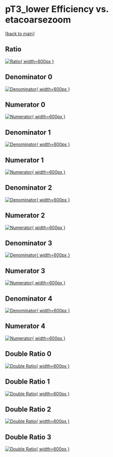 # pT3_lower Efficiency vs. etacoarsezoom

[[back to main](./)]



## Ratio

[![Ratio](../mtv/var/pT3_lower_xtr_321_0_eff_etacoarsezoom.png){ width=600px }](../mtv/var/pT3_lower_xtr_321_0_eff_etacoarsezoom.pdf)

## Denominator 0

[![Denominator](../mtv/den/pT3_lower_xtr_321_0_eff_etacoarsezoom_den0.png){ width=600px }](../mtv/den/pT3_lower_xtr_321_0_eff_etacoarsezoom_den0.pdf)

## Numerator 0

[![Numerator](../mtv/num/pT3_lower_xtr_321_0_eff_etacoarsezoom_num0.png){ width=600px }](../mtv/num/pT3_lower_xtr_321_0_eff_etacoarsezoom_num0.pdf)

## Denominator 1

[![Denominator](../mtv/den/pT3_lower_xtr_321_0_eff_etacoarsezoom_den1.png){ width=600px }](../mtv/den/pT3_lower_xtr_321_0_eff_etacoarsezoom_den1.pdf)

## Numerator 1

[![Numerator](../mtv/num/pT3_lower_xtr_321_0_eff_etacoarsezoom_num1.png){ width=600px }](../mtv/num/pT3_lower_xtr_321_0_eff_etacoarsezoom_num1.pdf)

## Denominator 2

[![Denominator](../mtv/den/pT3_lower_xtr_321_0_eff_etacoarsezoom_den2.png){ width=600px }](../mtv/den/pT3_lower_xtr_321_0_eff_etacoarsezoom_den2.pdf)

## Numerator 2

[![Numerator](../mtv/num/pT3_lower_xtr_321_0_eff_etacoarsezoom_num2.png){ width=600px }](../mtv/num/pT3_lower_xtr_321_0_eff_etacoarsezoom_num2.pdf)

## Denominator 3

[![Denominator](../mtv/den/pT3_lower_xtr_321_0_eff_etacoarsezoom_den3.png){ width=600px }](../mtv/den/pT3_lower_xtr_321_0_eff_etacoarsezoom_den3.pdf)

## Numerator 3

[![Numerator](../mtv/num/pT3_lower_xtr_321_0_eff_etacoarsezoom_num3.png){ width=600px }](../mtv/num/pT3_lower_xtr_321_0_eff_etacoarsezoom_num3.pdf)

## Denominator 4

[![Denominator](../mtv/den/pT3_lower_xtr_321_0_eff_etacoarsezoom_den4.png){ width=600px }](../mtv/den/pT3_lower_xtr_321_0_eff_etacoarsezoom_den4.pdf)

## Numerator 4

[![Numerator](../mtv/num/pT3_lower_xtr_321_0_eff_etacoarsezoom_num4.png){ width=600px }](../mtv/num/pT3_lower_xtr_321_0_eff_etacoarsezoom_num4.pdf)

## Double Ratio 0

[![Double Ratio](../mtv/ratio/pT3_lower_xtr_321_0_eff_etacoarsezoom_ratio0.png){ width=600px }](../mtv/ratio/pT3_lower_xtr_321_0_eff_etacoarsezoom_ratio0.pdf)

## Double Ratio 1

[![Double Ratio](../mtv/ratio/pT3_lower_xtr_321_0_eff_etacoarsezoom_ratio1.png){ width=600px }](../mtv/ratio/pT3_lower_xtr_321_0_eff_etacoarsezoom_ratio1.pdf)

## Double Ratio 2

[![Double Ratio](../mtv/ratio/pT3_lower_xtr_321_0_eff_etacoarsezoom_ratio2.png){ width=600px }](../mtv/ratio/pT3_lower_xtr_321_0_eff_etacoarsezoom_ratio2.pdf)

## Double Ratio 3

[![Double Ratio](../mtv/ratio/pT3_lower_xtr_321_0_eff_etacoarsezoom_ratio3.png){ width=600px }](../mtv/ratio/pT3_lower_xtr_321_0_eff_etacoarsezoom_ratio3.pdf)

